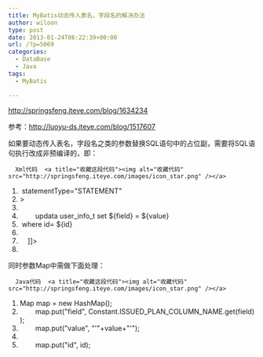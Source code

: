 ```yaml
---
title: MyBatis动态传入表名，字段名的解决办法
author: wiloon
type: post
date: 2013-01-24T06:22:39+00:00
url: /?p=5069
categories:
  - DataBase
  - Java
tags:
  - MyBatis

---
```

http://springsfeng.iteye.com/blog/1634234

参考：http://luoyu-ds.iteye.com/blog/1517607


如果要动态传入表名，字段名之类的参数替换SQL语句中的占位副，需要将SQL语句执行改成非预编译的，即：

<div id="">
  
    
      Xml代码  <a title="收藏这段代码"><img alt="收藏代码" src="http://springsfeng.iteye.com/images/icon_star.png" /></a>
    
  
  
  <ol start="1">
    <li>
      <update id="editIssuedData" parameterType="map"<span style="color: #ff0000;"> statementType="STATEMENT"
    </li>
    <li>
      >
    </li>
    <li>
          <![DATA[
    </li>
    <li>
              updata user_info_t set <span style="color: #ff0000;">${field} = ${value}
    </li>
    <li>
       where id=<span style="color: #ff0000;"> ${id}
    </li>
    <li>
    </li>
    <li>
          ]]>
    </li>
    <li>
      </update>
    </li>
  </ol>

同时参数Map中需做下面处理：

<div id="">
  
    
      Java代码  <a title="收藏这段代码"><img alt="收藏代码" src="http://springsfeng.iteye.com/images/icon_star.png" /></a>
    
  
  
  <ol start="1">
    <li>
      Map<String, Object> map = new HashMap<String, Object>();
    </li>
    <li>
              map.put("field", Constant.ISSUED_PLAN_COLUMN_NAME.get(field));
    </li>
    <li>
             <span style="color: #ff0000;"> map.put("value", "'"+value+"'");  
    </li>
    <li>
    </li>
    <li>
              map.put("id", id);
    </li>
  </ol>

